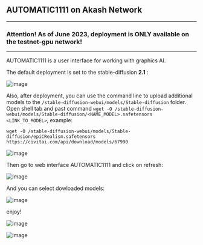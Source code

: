 ## AUTOMATIC1111 on Akash Network

___

### Attention! As of June 2023, deployment is ONLY available on the testnet-gpu network!

___

AUTOMATIC1111 is a user interface for working with graphics AI.

The default deployment is set to the stable-diffusion **2.1** :

![image](https://github.com/Dimokus88/awesome-akash/assets/23629420/113c64e3-3ccf-4b4f-b606-16c2ddaaff23)

Also, after deployment, you can use the command line to upload additional models to the `/stable-diffusion-webui/models/Stable-diffusion` folder.
Open shell tab and past command ```wget -O /stable-diffusion-webui/models/Stable-diffusion/<NAME_MODEL>.safetensors <LINK_TO_MODEL>```, example:

`wget -O /stable-diffusion-webui/models/Stable-diffusion/epiCRealism.safetensors https://civitai.com/api/download/models/67990`

![image](https://github.com/Dimokus88/awesome-akash/assets/23629420/7cc7aa13-45f4-4518-ba19-96aa0a6d8119)

Then go to web interface AUTOMATIC1111 and click on refresh:

![image](https://github.com/Dimokus88/awesome-akash/assets/23629420/994d2720-f927-438e-9059-6c350f600788)

And you can select dowloaded models:

![image](https://github.com/Dimokus88/awesome-akash/assets/23629420/5e5d481e-592e-49b6-91c8-76f655867321)

enjoy!

![image](https://github.com/Dimokus88/awesome-akash/assets/23629420/d82abe7f-10a1-442d-b6e4-0498107e1e0f)

![image](https://github.com/Dimokus88/awesome-akash/assets/23629420/360a5c4c-9ab9-453d-8058-63b9b285a79d)
